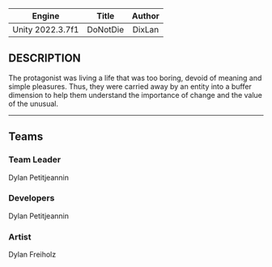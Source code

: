 

|      Engine      |  Title   | Author |
| :--------------: | :------: | :----: |
| Unity 2022.3.7f1 | DoNotDie | DixLan |



## DESCRIPTION

The protagonist was living a life that was too boring, devoid of meaning and simple pleasures. Thus, they were carried away by an entity into a buffer dimension to help them understand the importance of change and the value of the unusual.

------

## Teams

### Team Leader

Dylan Petitjeannin

### Developers

Dylan Petitjeannin

### Artist

Dylan Freiholz

